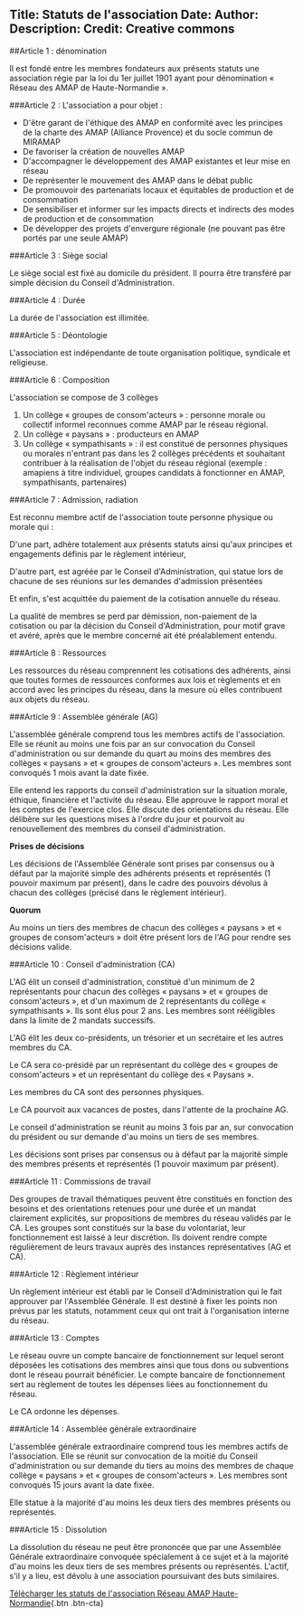 Title: Statuts de l'association
Date:
Author:
Description:
Credit: Creative commons
---

##Article 1 : dénomination

Il est fondé entre les membres fondateurs aux présents statuts une association régie par la loi du 1er juillet 1901 ayant pour dénomination « Réseau des AMAP de Haute-Normandie ».

###Article 2 : L'association a pour objet :

- D'être garant de l'éthique des AMAP en conformité avec les principes de la charte des AMAP (Alliance Provence) et du socle commun de MIRAMAP
- De favoriser la création de nouvelles AMAP
- D'accompagner le développement des AMAP existantes et leur mise en réseau
- De représenter le mouvement des AMAP dans le débat public
- De promouvoir des partenariats locaux et équitables de production et de consommation
- De sensibiliser et informer sur les impacts directs et indirects des modes de production et de consommation
- De développer des projets d'envergure régionale (ne pouvant pas être portés par une seule AMAP)

 

###Article 3 : Siège social

Le siège social est fixé au domicile du président. Il pourra être transféré par simple décision du Conseil d'Administration.

 

###Article 4 : Durée

La durée de l'association est illimitée.

 

###Article 5 : Déontologie

L'association est indépendante de toute organisation politique, syndicale et religieuse.

 

###Article 6 : Composition

L'association se compose de 3 collèges

1. Un collège « groupes de consom'acteurs » : personne morale ou collectif informel reconnues comme AMAP par le réseau régional.
2. Un collège « paysans » : producteurs en AMAP
3. Un collège « sympathisants » : il est constitué de personnes physiques ou morales n'entrant pas dans les 2 collèges précédents et souhaitant contribuer à la réalisation de l'objet du réseau régional (exemple : amapiens à titre individuel, groupes candidats à fonctionner en AMAP, sympathisants, partenaires)

 

###Article 7 : Admission, radiation

Est reconnu membre actif de l'association toute personne physique ou morale qui :

D'une part, adhère totalement aux présents statuts ainsi qu'aux principes et engagements définis par le règlement intérieur,

D'autre part, est agréée par le Conseil d'Administration, qui statue lors de chacune de ses réunions sur les demandes d'admission présentées

Et enfin, s'est acquittée du paiement de la cotisation annuelle du réseau.

La qualité de membres se perd par démission, non-paiement de la cotisation ou par la décision du Conseil d'Administration, pour motif grave et avéré, après que le membre concerné ait été préalablement entendu.

 

###Article 8 : Ressources

Les ressources du réseau comprennent les cotisations des adhérents, ainsi que toutes formes de ressources conformes aux lois et règlements et en accord avec les principes du réseau, dans la mesure où elles contribuent aux objets du réseau.

 

###Article 9 : Assemblée générale (AG)

L'assemblée générale comprend tous les membres actifs de l'association. Elle se réunit au moins une fois par an sur convocation du Conseil d'administration ou sur demande du quart au moins des membres des collèges « paysans » et « groupes de consom'acteurs ». Les membres sont convoqués 1 mois avant la date fixée.

Elle entend les rapports du conseil d'administration sur la situation morale, éthique, financière et l'activité du réseau. Elle approuve le rapport moral et les comptes de l'exercice clos. Elle discute des orientations du réseau. Elle délibère sur les questions mises à l'ordre du jour et pourvoit au renouvellement des membres du conseil d'administration.

**Prises de décisions**

Les décisions de l'Assemblée Générale sont prises par consensus ou à défaut par la majorité simple des adhérents présents et représentés (1 pouvoir maximum par présent), dans le cadre des pouvoirs dévolus à chacun des collèges (précisé dans le règlement intérieur).

**Quorum**

Au moins un tiers des membres de chacun des collèges « paysans » et « groupes de consom'acteurs » doit être présent lors de l'AG pour rendre ses décisions valide.

 
###Article 10 : Conseil d'administration (CA)

L'AG élit un conseil d'administration, constitué d'un minimum de 2 représentants pour chacun des collèges « paysans » et « groupes de consom'acteurs », et d'un maximum de 2 représentants du collège « sympathisants ». Ils sont élus pour 2 ans. Les membres sont rééligibles dans la limite de 2 mandats successifs.

L'AG élit les deux co-présidents, un trésorier et un secrétaire et les autres membres du CA.

Le CA sera co-présidé par un représentant du collège des « groupes de consom'acteurs » et un représentant du collège des « Paysans ».

Les membres du CA sont des personnes physiques.

Le CA pourvoit aux vacances de postes, dans l'attente de la prochaine AG.

Le conseil d'administration se réunit au moins 3 fois par an, sur convocation du président ou sur demande d'au moins un tiers de ses membres.

Les décisions sont prises par consensus ou à défaut par la majorité simple des membres présents et représentés (1 pouvoir maximum par présent).

 

###Article 11 : Commissions de travail

Des groupes de travail thématiques peuvent être constitués en fonction des besoins et des orientations retenues pour une durée et un mandat clairement explicités, sur propositions de membres du réseau validés par le CA. Les groupes sont constitués sur la base du volontariat, leur fonctionnement est laissé à leur discrétion. Ils doivent rendre compte régulièrement de leurs travaux auprès des instances représentatives (AG et CA).

 

###Article 12 : Règlement intérieur

Un règlement intérieur est établi par le Conseil d'Administration qui le fait approuver par l'Assemblée Générale. Il est destiné à fixer les points non prévus par les statuts, notamment ceux qui ont trait à l'organisation interne du réseau.

 

###Article 13 : Comptes

Le réseau ouvre un compte bancaire de fonctionnement sur lequel seront déposées les cotisations des membres ainsi que tous dons ou subventions dont le réseau pourrait bénéficier. Le compte bancaire de fonctionnement sert au règlement de toutes les dépenses liées au fonctionnement du réseau.

Le CA ordonne les dépenses.

 

###Article 14 : Assemblée générale extraordinaire 

L'assemblée générale extraordinaire comprend tous les membres actifs de l'association. Elle se réunit sur convocation de la moitié du Conseil d'administration ou sur demande du tiers au moins des membres de chaque collège « paysans » et « groupes de consom'acteurs ». Les membres sont convoqués 15 jours avant la date fixée.

Elle statue à la majorité d'au moins les deux tiers des membres présents ou représentés.

 

###Article 15 : Dissolution

La dissolution du réseau ne peut être prononcée que par une Assemblée Générale extraordinaire convoquée spécialement à ce sujet et à la majorité d'au moins les deux tiers de ses membres présents ou représentés. L'actif, s'il y a lieu, est dévolu à une association poursuivant des buts similaires.

 
[Télécharger les statuts de l'association Réseau AMAP Haute-Normandie](telechargements/status-du-reseau-regionnal-des-amaps-de-hautes-normandie.pdf){.btn .btn-cta}
 



 

